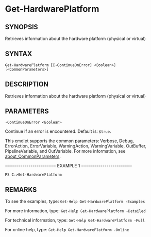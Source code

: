 # Get-HardwarePlatform

## SYNOPSIS

Retrieves information about the hardware platform (physical or virtual)

## SYNTAX

 `Get-HardwarePlatform [[-ContinueOnError] <Boolean>] [<CommonParameters>]`

## DESCRIPTION

Retrieves information about the hardware platform (physical or virtual)

## PARAMETERS

`-ContinueOnError <Boolean>`

Continue if an error is encountered. Default is: `$true`.

<CommonParameters>

This cmdlet supports the common parameters: Verbose, Debug, ErrorAction, ErrorVariable, WarningAction, WarningVariable, OutBuffer, PipelineVariable, and OutVariable. For more information, see [about_CommonParameters](https:/go.microsoft.com/fwlink/?LinkID=113216).

-------------------------- EXAMPLE 1 --------------------------

`PS C:>Get-HardwarePlatform`

## REMARKS

To see the examples, type: `Get-Help Get-HardwarePlatform -Examples`

For more information, type: `Get-Help Get-HardwarePlatform -Detailed`

For technical information, type: `Get-Help Get-HardwarePlatform -Full`

For online help, type: `Get-Help Get-HardwarePlatform -Online`
